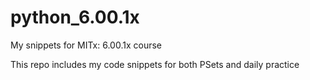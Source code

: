 # python_6.00.1x
My snippets for MITx: 6.00.1x course 

This repo includes my code snippets for both PSets and daily practice
